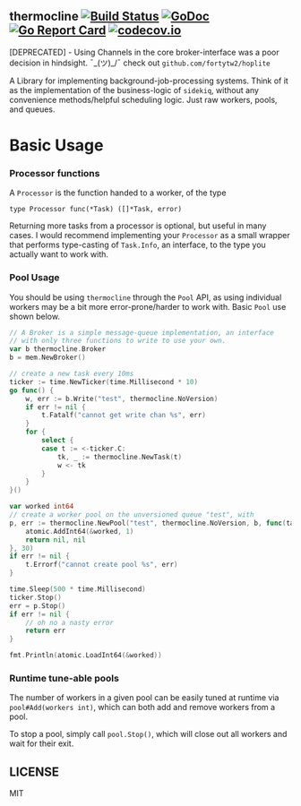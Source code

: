thermocline [![Build Status](https://travis-ci.org/fortytw2/thermocline.svg?branch=master)](https://travis-ci.org/fortytw2/thermocline) [![GoDoc](https://godoc.org/github.com/fortytw2/thermocline?status.svg)](http://godoc.org/github.com/fortytw2/thermocline) [![Go Report Card](https://goreportcard.com/badge/github.com/fortytw2/thermocline)](https://goreportcard.com/report/github.com/fortytw2/thermocline) [![codecov.io](https://codecov.io/github/fortytw2/thermocline/coverage.svg?branch=master)](https://codecov.io/github/fortytw2/thermocline?branch=master)
------

[DEPRECATED] - Using Channels in the core broker-interface was a poor decision in hindsight. ¯\_(ツ)_/¯ check out `github.com/fortytw2/hoplite`

A Library for implementing background-job-processing systems. Think of it as the implementation of the business-logic of `sidekiq`, without any convenience methods/helpful scheduling logic. Just raw workers, pools, and queues.


# Basic Usage

### Processor functions

A `Processor` is the function handed to a worker, of the type

```
type Processor func(*Task) ([]*Task, error)
```

Returning more tasks from a processor is optional, but useful in many cases. I would recommend implementing your `Processor` as a small wrapper that performs type-casting of `Task.Info`, an interface, to the type you actually want to work with.

### Pool Usage

You should be using `thermocline` through the `Pool` API, as using
individual workers may be a bit more error-prone/harder to work
with. Basic `Pool` use shown below.

```go
// A Broker is a simple message-queue implementation, an interface
// with only three functions to write to use your own.
var b thermocline.Broker
b = mem.NewBroker()

// create a new task every 10ms
ticker := time.NewTicker(time.Millisecond * 10)
go func() {
    w, err := b.Write("test", thermocline.NoVersion)
    if err != nil {
        t.Fatalf("cannot get write chan %s", err)
    }
    for {
        select {
        case t := <-ticker.C:
            tk, _ := thermocline.NewTask(t)
            w <- tk
        }
    }
}()

var worked int64
// create a worker pool on the unversioned queue "test", with
p, err := thermocline.NewPool("test", thermocline.NoVersion, b, func(task *thermocline.Task) ([]*thermocline.Task, error) {
    atomic.AddInt64(&worked, 1)
    return nil, nil
}, 30)
if err != nil {
    t.Errorf("cannot create pool %s", err)
}

time.Sleep(500 * time.Millisecond)
ticker.Stop()
err = p.Stop()
if err != nil {
    // oh no a nasty error
    return err
}

fmt.Println(atomic.LoadInt64(&worked))
```

### Runtime tune-able pools

The number of workers in a given pool can be easily tuned at runtime
via `pool#Add(workers int)`, which can both add and remove workers
from a pool.

To stop a pool, simply call `pool.Stop()`, which will close out all workers and wait for their exit.


LICENSE
------

MIT
